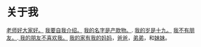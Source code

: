 # 关于我



[老师好大家好。](https://www.helloeveryone.studio/) [我要自我介绍。](https://notascaredycat.wordpress.com/2014/05/06/allow-me-to-introduce-myself/) [我的名字是产款物。](https://www.thoughtco.com/what-to-know-about-german-names-1444327). [我的岁是十九。](http://www.sohu.com/a/136143692_639367) [我不有朋友。](https://www.pinterest.com/pin/312789136602685460/).[ 我的朋友不喜欢我。](http://smszoo.com/hate-poems-friends-cheating-betrayal-friendship.html) [我的家有我的妈妈](https://www.pinclipart.com/pindetail/biRJTi_graphic-library-stock-2017-drawing-mothers-day-happy/)，[爸爸](https://www.history.com/topics/holidays/fathers-day)，[弟弟](https://en.wikipedia.org/wiki/Little_Brother_(group))，和[妹妹](http://www.dinelittlesister.com/)。
